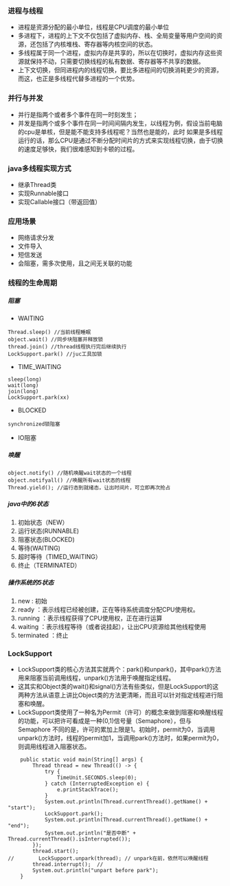 ### 进程与线程
- 进程是资源分配的最小单位，线程是CPU调度的最小单位
- 多进程下，进程的上下文不仅包括了虚拟内存、栈、全局变量等用户空间的资源，还包括了内核堆栈、寄存器等内核空间的状态。
- 多线程属于同一个进程，虚拟内存是共享的，所以在切换时，虚拟内存这些资源就保持不动，只需要切换线程的私有数据、寄存器等不共享的数据。
- 上下文切换，但同进程内的线程切换，要比多进程间的切换消耗更少的资源，而这，也正是多线程代替多进程的一个优势。
### 并行与并发
- 并行是指两个或者多个事件在同一时刻发生；
- 并发是指两个或多个事件在同一时间间隔内发生，以线程为例，假设当前电脑的cpu是单核，但是能不能支持多线程呢？当然也是能的，此时
如果是多线程运行的话，那么CPU是通过不断分配时间片的方式来实现线程切换，由于切换的速度足够快，我们很难感知到卡顿的过程。
### java多线程实现方式
- 继承Thread类
- 实现Runnable接口
- 实现Callable接口（带返回值）
### 应用场景
- 网络请求分发
- 文件导入
- 短信发送
- 会阻塞，需多次使用，且之间无关联的功能
### 线程的生命周期
##### 阻塞
- WAITING
```
Thread.sleep() //当前线程睡眠
object.wait() //同步块阻塞并释放锁
thread.join() //thread线程执行完后继续执行
LockSupport.park() //juc工具加锁
```
- TIME_WAITING
```
sleep(long)
wait(long)
join(long)
LockSupport.park(xx)
```
- BLOCKED
```
synchronized锁阻塞
```
- IO阻塞
##### 唤醒
```
object.notify() //随机唤醒wait状态的一个线程
object.notifyall() //唤醒所有wait状态的线程
Thread.yield(); //运行态到就绪态，让出时间片，可立即再次抢占
```
##### java中的6状态
1. 初始状态（NEW）
2. 运行状态(RUNNABLE)
3. 阻塞状态(BLOCKED)
4. 等待(WAITING)
5. 超时等待（TIMED_WAITING）
6. 终止（TERMINATED）
##### 操作系统的5状态
1. new : 初始
2. ready ：表示线程已经被创建，正在等待系统调度分配CPU使用权。
3. running ：表示线程获得了CPU使用权，正在进行运算
4. waiting ：表示线程等待（或者说挂起），让出CPU资源给其他线程使用
5. terminated ：终止
### LockSupport
- LockSupport类的核心方法其实就两个：park()和unpark()，其中park()方法用来阻塞当前调用线程，unpark()方法用于唤醒指定线程。
- 这其实和Object类的wait()和signal()方法有些类似，但是LockSupport的这两种方法从语意上讲比Object类的方法更清晰，而且可以针对指定线程进行阻塞和唤醒。
- LockSupport类使用了一种名为Permit（许可）的概念来做到阻塞和唤醒线程的功能，可以把许可看成是一种(0,1)信号量（Semaphore），但与 Semaphore 不同的是，许可的累加上限是1。初始时，permit为0，当调用unpark()方法时，线程的permit加1，当调用park()方法时，如果permit为0，则调用线程进入阻塞状态。
```
    public static void main(String[] args) {
        Thread thread = new Thread(() -> {
            try {
                TimeUnit.SECONDS.sleep(0);
            } catch (InterruptedException e) {
                e.printStackTrace();
            }
            System.out.println(Thread.currentThread().getName() + "start");
            LockSupport.park();
            System.out.println(Thread.currentThread().getName() + "end");
            System.out.println("是否中断" + Thread.currentThread().isInterrupted());
        });
        thread.start();
//        LockSupport.unpark(thread); // unpark在前，依然可以唤醒线程
        thread.interrupt();  //
        System.out.println("unpart before park");
    }
```
